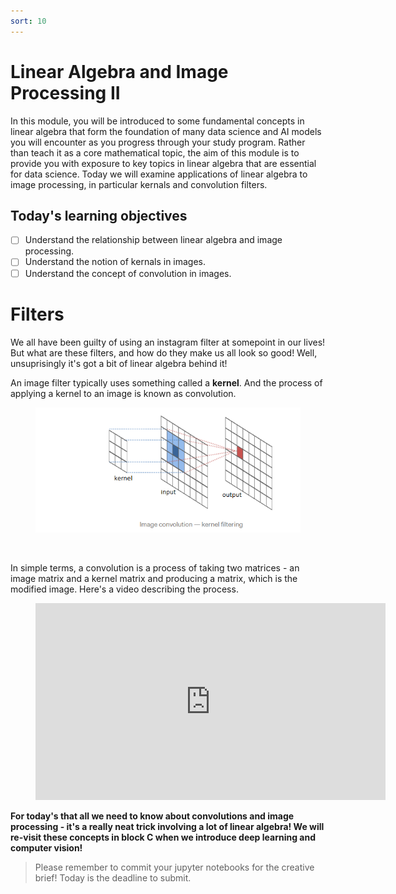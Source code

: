 ```yaml
---
sort: 10
---
```


# Linear Algebra and Image Processing II

In this module, you will be introduced to some fundamental concepts in linear algebra
that form the foundation of many data science and AI models you will encounter
as you progress through your study program. Rather than teach it as a core mathematical
topic, the aim of this module is to provide you with exposure to key topics in linear
algebra that are essential for data science. Today we will examine applications
of linear algebra to image processing, in particular kernals and convolution
filters.

## Today's learning objectives
- [ ] Understand the relationship between linear algebra and image processing.
- [ ] Understand the notion of kernals in images.
- [ ] Understand the concept of convolution  in images.

# Filters

We all have been guilty of using an instagram filter at somepoint in our lives!
But what are these filters, and how do they make us all look so good! Well, unsuprisingly it's got a bit of linear algebra behind it!

An image filter typically uses something called a **kernel**. And the process
of applying a kernel to an image is known as convolution.

<figure>
    <img src=".\assets\convo.PNG" />
    <figcaption></figcaption>
</figure>
<br>

In simple terms, a convolution is a process of taking two matrices - an image matrix and a kernel matrix and producing a matrix, which is the modified
image. Here's a video describing the process.

<!-- blank line -->
<figure class="video_container">
<iframe width="560" height="315" src="https://www.youtube.com/embed/C_zFhWdM4ic?controls=0" title="YouTube video player" frameborder="0" allow="accelerometer; autoplay; clipboard-write; encrypted-media; gyroscope; picture-in-picture" allowfullscreen></iframe>
</figure>
<!-- blank line -->

**For today's that all we need to know about convolutions and image processing - it's a really neat trick involving a lot of linear algebra! We will re-visit these concepts in block C when we introduce deep learning and computer vision!**

> Please remember to commit your jupyter notebooks for the creative brief! Today is the deadline to submit.
